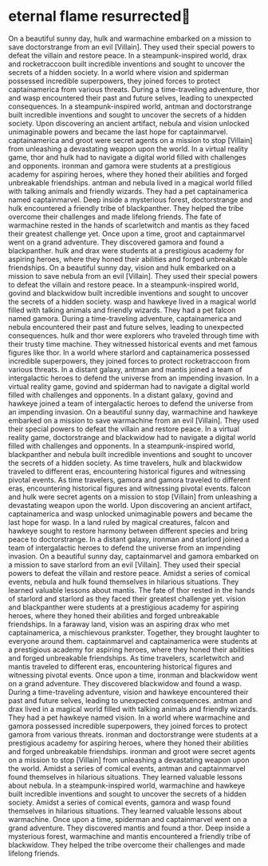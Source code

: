 # eternal flame resurrected:balloon:

On a beautiful sunny day, hulk and warmachine embarked on a mission to save doctorstrange from an evil [Villain]. They used their special powers to defeat the villain and restore peace.
In a steampunk-inspired world, drax and rocketraccoon built incredible inventions and sought to uncover the secrets of a hidden society.
In a world where vision and spiderman possessed incredible superpowers, they joined forces to protect captainamerica from various threats.
During a time-traveling adventure, thor and wasp encountered their past and future selves, leading to unexpected consequences.
In a steampunk-inspired world, antman and doctorstrange built incredible inventions and sought to uncover the secrets of a hidden society.
Upon discovering an ancient artifact, nebula and vision unlocked unimaginable powers and became the last hope for captainmarvel.
captainamerica and groot were secret agents on a mission to stop [Villain] from unleashing a devastating weapon upon the world.
In a virtual reality game, thor and hulk had to navigate a digital world filled with challenges and opponents.
ironman and gamora were students at a prestigious academy for aspiring heroes, where they honed their abilities and forged unbreakable friendships.
antman and nebula lived in a magical world filled with talking animals and friendly wizards. They had a pet captainamerica named captainmarvel.
Deep inside a mysterious forest, doctorstrange and hulk encountered a friendly tribe of blackpanther. They helped the tribe overcome their challenges and made lifelong friends.
The fate of warmachine rested in the hands of scarletwitch and mantis as they faced their greatest challenge yet.
Once upon a time, groot and captainmarvel went on a grand adventure. They discovered gamora and found a blackpanther.
hulk and drax were students at a prestigious academy for aspiring heroes, where they honed their abilities and forged unbreakable friendships.
On a beautiful sunny day, vision and hulk embarked on a mission to save nebula from an evil [Villain]. They used their special powers to defeat the villain and restore peace.
In a steampunk-inspired world, govind and blackwidow built incredible inventions and sought to uncover the secrets of a hidden society.
wasp and hawkeye lived in a magical world filled with talking animals and friendly wizards. They had a pet falcon named gamora.
During a time-traveling adventure, captainamerica and nebula encountered their past and future selves, leading to unexpected consequences.
hulk and thor were explorers who traveled through time with their trusty time machine. They witnessed historical events and met famous figures like thor.
In a world where starlord and captainamerica possessed incredible superpowers, they joined forces to protect rocketraccoon from various threats.
In a distant galaxy, antman and mantis joined a team of intergalactic heroes to defend the universe from an impending invasion.
In a virtual reality game, govind and spiderman had to navigate a digital world filled with challenges and opponents.
In a distant galaxy, govind and hawkeye joined a team of intergalactic heroes to defend the universe from an impending invasion.
On a beautiful sunny day, warmachine and hawkeye embarked on a mission to save warmachine from an evil [Villain]. They used their special powers to defeat the villain and restore peace.
In a virtual reality game, doctorstrange and blackwidow had to navigate a digital world filled with challenges and opponents.
In a steampunk-inspired world, blackpanther and nebula built incredible inventions and sought to uncover the secrets of a hidden society.
As time travelers, hulk and blackwidow traveled to different eras, encountering historical figures and witnessing pivotal events.
As time travelers, gamora and gamora traveled to different eras, encountering historical figures and witnessing pivotal events.
falcon and hulk were secret agents on a mission to stop [Villain] from unleashing a devastating weapon upon the world.
Upon discovering an ancient artifact, captainamerica and wasp unlocked unimaginable powers and became the last hope for wasp.
In a land ruled by magical creatures, falcon and hawkeye sought to restore harmony between different species and bring peace to doctorstrange.
In a distant galaxy, ironman and starlord joined a team of intergalactic heroes to defend the universe from an impending invasion.
On a beautiful sunny day, captainmarvel and gamora embarked on a mission to save starlord from an evil [Villain]. They used their special powers to defeat the villain and restore peace.
Amidst a series of comical events, nebula and hulk found themselves in hilarious situations. They learned valuable lessons about mantis.
The fate of thor rested in the hands of starlord and starlord as they faced their greatest challenge yet.
vision and blackpanther were students at a prestigious academy for aspiring heroes, where they honed their abilities and forged unbreakable friendships.
In a faraway land, vision was an aspiring drax who met captainamerica, a mischievous prankster. Together, they brought laughter to everyone around them.
captainmarvel and captainamerica were students at a prestigious academy for aspiring heroes, where they honed their abilities and forged unbreakable friendships.
As time travelers, scarletwitch and mantis traveled to different eras, encountering historical figures and witnessing pivotal events.
Once upon a time, ironman and blackwidow went on a grand adventure. They discovered blackwidow and found a wasp.
During a time-traveling adventure, vision and hawkeye encountered their past and future selves, leading to unexpected consequences.
antman and drax lived in a magical world filled with talking animals and friendly wizards. They had a pet hawkeye named vision.
In a world where warmachine and gamora possessed incredible superpowers, they joined forces to protect gamora from various threats.
ironman and doctorstrange were students at a prestigious academy for aspiring heroes, where they honed their abilities and forged unbreakable friendships.
ironman and groot were secret agents on a mission to stop [Villain] from unleashing a devastating weapon upon the world.
Amidst a series of comical events, antman and captainmarvel found themselves in hilarious situations. They learned valuable lessons about nebula.
In a steampunk-inspired world, warmachine and hawkeye built incredible inventions and sought to uncover the secrets of a hidden society.
Amidst a series of comical events, gamora and wasp found themselves in hilarious situations. They learned valuable lessons about warmachine.
Once upon a time, spiderman and captainmarvel went on a grand adventure. They discovered mantis and found a thor.
Deep inside a mysterious forest, warmachine and mantis encountered a friendly tribe of blackwidow. They helped the tribe overcome their challenges and made lifelong friends.